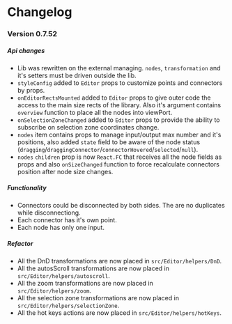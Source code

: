 # Changelog

### Version 0.7.52

#####  Api changes

- Lib was rewritten on the external managing. `nodes`, `transformation` and it's setters must be driven outside the lib.
- `styleConfig` added to `Editor` props to customize points and connectors by props.
- `onEditorRectsMounted` added to `Editor` props to give outer code the access to the main size rects of the library. Also it's argument contains `overview` function to place all the nodes into viewPort.
- `onSelectionZoneChanged` added to `Editor` props to provide the ability to subscribe on selection zone coordinates change.
- `nodes` item contains props to manage input/output max number and it's positions, also added `state` field to be aware of the node status (`dragging`/`draggingConnector`/`connectorHovered`/`selected`/`null`).
- `nodes` `children` prop is now `React.FC` that receives all the node fields as props and also `onSizeChanged` function to force recalculate connectors position after node size changes.


#####  Functionality

- Connectors could be disconnected by both sides. The are no duplicates while disconnectiong.
- Each connector has it's own point.
- Each node has only one input.

#####  Refactor

- All the DnD transformations are now placed in `src/Editor/helpers/DnD`.
- All the autosScroll transformations are now placed in `src/Editor/helpers/autoscroll`.
- All the zoom transformations are now placed in `src/Editor/helpers/zoom`.
- All the selection zone transformations are now placed in `src/Editor/helpers/selectionZone`.
- All the hot keys actions are now placed in `src/Editor/helpers/hotKeys`.

